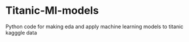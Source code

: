 # Titanic-Ml-models
Python code for making eda and apply machine learning models to titanic kagggle data 
